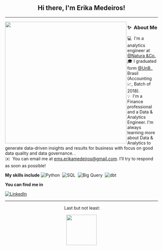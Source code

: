 <h2 align="center"> Hi there, I'm Erika Medeiros!</h2>
<hr>
<img align='left' src="https://user-images.githubusercontent.com/101571277/199268136-d37e0696-d49f-432b-a62e-4ee670de8848.png" width="400">

### ✨ &nbsp;About Me

💻 &nbsp;I'm a analytics engineer at <a href="https://www.xpinc.com/">@Natura &Co.</a> \
🎓&nbsp;I graduated form <a href="http://cca.unb.br/">@UnB.</a>, Brasil (Accounting 📈, Batch of 2018).\
💡&nbsp; I'm a Finance professional and a Data & Analytics Engineer. I'm always learning more about Data & Analytics to generate data-driven insights and results for business with focus on good data quality and data governance.
.\
✉️ &nbsp;You can email me at ems.erikamedeiros@gmail.com. I'll try to respond as soon as possible!

**My skills include** 
  ![Python](https://img.shields.io/badge/-Python-05122A?style=flat&logo=python)&nbsp;
  ![SQL](https://img.shields.io/badge/-SQL-05122A?style=flat&logo=sql)&nbsp;
  ![Big Query](https://img.shields.io/badge/-BigQuery-05122A?style=flat&logo=bigquery)&nbsp;
  ![dbt](https://img.shields.io/badge/-dbt-05122A?style=flat&logo=dbt)&nbsp;
  
 **You can find me in** 

  [![LinkedIn](https://img.shields.io/badge/-LinkedIn-05122A?style=flat&logo=linkedin)](https://www.linkedin.com/in/medeiros-erika/)&nbsp;
  <hr>

<div align="center">  
  <p>&nbsp;Last but not least:</p> 
  <p><img src="https://media.giphy.com/media/JWuBH9rCO2uZuHBFpm/giphy.gif" width="100"></p>
</div>
